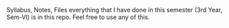 Syllabus, Notes, Files everything that I have done in this semester (3rd Year, Sem-VI) is in this repo. Feel free to use any of this.